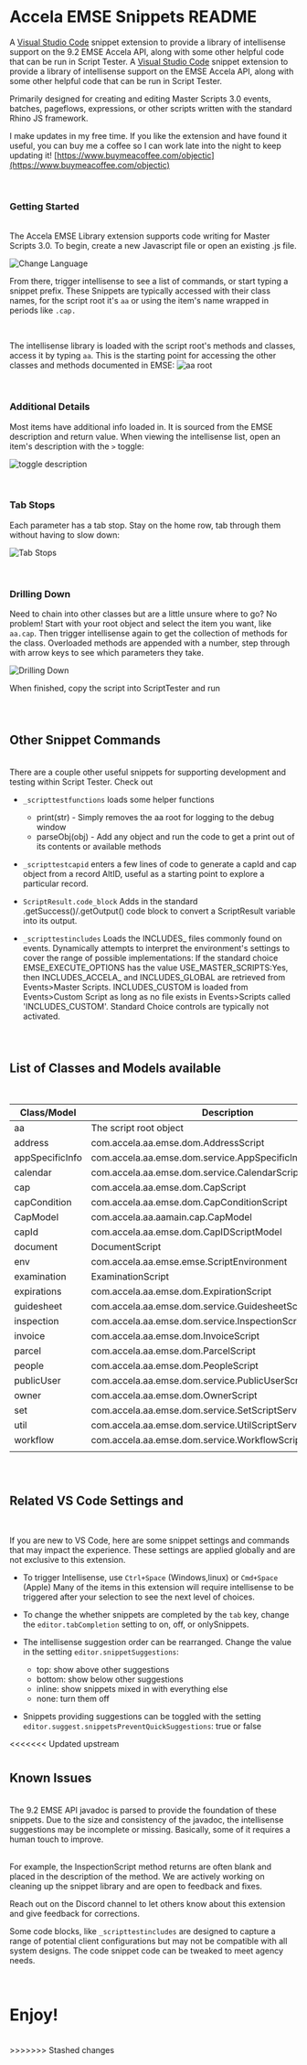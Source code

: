 # Accela EMSE Snippets README

A [Visual Studio Code](https://code.visualstudio.com/) snippet extension to provide a library of intellisense support on the 9.2 EMSE Accela API, along with some other helpful code that can be run in Script Tester.
A [Visual Studio Code](https://code.visualstudio.com/) snippet extension to provide a library of intellisense support on the EMSE Accela API, along with some other helpful code that can be run in Script Tester.

Primarily designed for creating and editing Master Scripts 3.0 events, batches, pageflows, expressions, or other scripts written with the standard Rhino JS framework.

I make updates in my free time.  If you like the extension and have found it useful, you can buy me a coffee so I can work late into the night to keep updating it! [https://www.buymeacoffee.com/objectic](https://www.buymeacoffee.com/objectic)
 
<br>
 
### Getting Started

<br>
The Accela EMSE Library extension supports code writing for Master Scripts 3.0. To begin, create a new Javascript file or open an existing .js file.

![Change Language](./images/change_language.gif)


From there, trigger intellisense to see a list of commands, or start typing a snippet prefix.  These Snippets are typically accessed with their class names, for the script root it's `aa` or using the item's name wrapped in periods like `.cap.`

<br>

The intellisense library is loaded with the script root's methods and classes, access it by typing `aa`. This is the starting point for accessing the other classes and methods documented in EMSE: 
![aa root](./images/toggle_aa_root.gif)

<br>

### Additional Details

Most items have additional info loaded in. It is sourced from the EMSE description and return value.  When viewing the intellisense list, open an item's description with the `>` toggle:

![toggle description](./images/toggle_intellisense_description.gif)

<br>

### Tab Stops

Each parameter has a tab stop. Stay on the home row, tab through them without having to slow down:

![Tab Stops](./images/ex_tab_stops.gif)


<br>

### Drilling Down

Need to chain into other classes but are a little unsure where to go? No problem!  Start with your root object and select the item you want, like `aa.cap`. Then trigger intellisense again to get the collection of methods for the class. Overloaded methods are appended with a number, step through with arrow keys to see which parameters they take.

![Drilling Down](./images/ex_drilling_down.gif)


When finished, copy the script into ScriptTester and run

<br>

#
## Other Snippet Commands
<br>
There are a couple other useful snippets for supporting development and testing within Script Tester.  Check out

* `_scripttestfunctions` loads some helper functions
    * print(str) - Simply removes the aa root for logging to the debug window
    * parseObj(obj) - Add any object and run the code to get a print out of its contents or available methods

* `_scripttestcapid` enters a few lines of code to generate a capId and cap object from a record AltID, useful as a starting point to explore a particular record.

* `ScriptResult.code_block` Adds in the standard .getSuccess()/.getOutput() code block to convert a ScriptResult variable into its output.

* `_scripttestincludes` Loads the INCLUDES_ files commonly found on events. Dynamically attempts to interpret the environment's settings to cover the range of possible implementations:  If the standard choice EMSE_EXECUTE_OPTIONS has the value USE_MASTER_SCRIPTS:Yes, then INCLUDES_ACCELA_ and INCLUDES_GLOBAL are retrieved from Events>Master Scripts. INCLUDES_CUSTOM is loaded from Events>Custom Script as long as no file exists in Events>Scripts called 'INCLUDES_CUSTOM'.  Standard Choice controls are typically not activated.

<br>

#
## List of Classes and Models available
<br>

| Class/Model | Description | Access With |
| ----------- | ----------- | ----------- |
| aa | The script root object | aa |
| address | com.accela.aa.emse.dom.AddressScript | .address. |
| appSpecificInfo | com.accela.aa.emse.dom.service.AppSpecificInfoScriptService | .appSpecificInfo. |
| calendar | com.accela.aa.emse.dom.service.CalendarScriptService | .calendar. |
| cap | com.accela.aa.emse.dom.CapScript | .cap. |
| capCondition | com.accela.aa.emse.dom.CapConditionScript | .capCondition. |
| CapModel | com.accela.aa.aamain.cap.CapModel | capModel. |
| capId | com.accela.aa.emse.dom.CapIDScriptModel | capId. |
| document | DocumentScript | .document. |
| env | com.accela.aa.emse.emse.ScriptEnvironment | .env. |
| examination | ExaminationScript | .examination. |
| expirations | com.accela.aa.emse.dom.ExpirationScript | .expiration. |
| guidesheet | com.accela.aa.emse.dom.service.GuidesheetScriptService | .guidesheet. |
| inspection | com.accela.aa.emse.dom.service.InspectionScriptService | .inspection. |
| invoice | com.accela.aa.emse.dom.InvoiceScript | .invoice. |
| parcel | com.accela.aa.emse.dom.ParcelScript | .parcel. |
| people | com.accela.aa.emse.dom.PeopleScript | .people. |
| publicUser | com.accela.aa.emse.dom.service.PublicUserScriptService | .publicUser. |
| owner | com.accela.aa.emse.dom.OwnerScript | .owner. |
| set | com.accela.aa.emse.dom.service.SetScriptService | .set. |
| util | com.accela.aa.emse.dom.service.UtilScriptService | .util. |
| workflow | com.accela.aa.emse.dom.service.WorkflowScriptService | .workflow. |
|  |  |  |

<br>
 
#
## Related VS Code Settings and
<br>

If you are new to VS Code, here are some snippet settings and commands that may impact the experience. These settings are applied globally and are not exclusive to this extension.
* To trigger Intellisense, use `Ctrl+Space` (Windows,linux) or `Cmd+Space` (Apple) Many of the items in this extension will require intellisense to be triggered after your selection to see the next level of choices.

* To change the whether snippets are completed by the `tab` key, change the `editor.tabCompletion` setting to on, off, or onlySnippets.

* The intellisense suggestion order can be rearranged. Change the value in the setting `editor.snippetSuggestions`:
    * top: show above other suggestions
    * bottom: show below other suggestions
    * inline: show snippets mixed in with everything else
    * none: turn them off
* Snippets providing suggestions can be toggled with the setting `editor.suggest.snippetsPreventQuickSuggestions`: true or false

 
<<<<<<< Updated upstream
<br>

#
## Known Issues
<br>
The 9.2 EMSE API javadoc is parsed to provide the foundation of these snippets.  Due to the size and consistency of the javadoc, the intellisense suggestions may be incomplete or missing.  Basically, some of it requires a human touch to improve. <br><br>

For example, the InspectionScript method returns are often blank and placed in the description of the method. We are actively working on cleaning up the snippet library and are open to feedback and fixes.

Reach out on the Discord channel to let others know about this extension and give feedback for corrections.

Some code blocks, like `_scripttestincludes` are designed to capture a range of potential client configurations but may not be compatible with all system designs. The code snippet code can be tweaked to meet agency needs.

<br>
 
**Enjoy!**
=======
<br>
>>>>>>> Stashed changes
